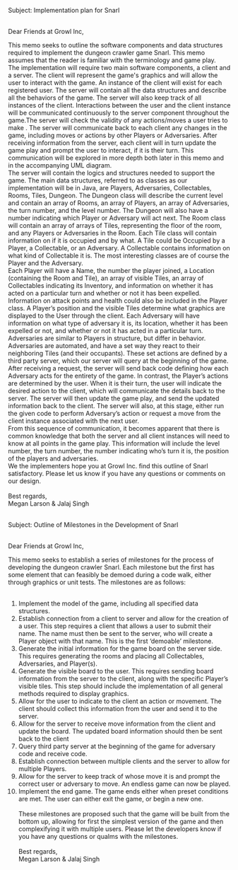 Subject: Implementation plan for Snarl<br><br>

Dear Friends at Growl Inc,<br>

   This memo seeks to outline the software components and data structures required to implement the dungeon crawler game Snarl. This memo assumes that the reader is familiar with the terminology and game play.<br>
   The implementation will require two main software components, a client and a server. The client will represent the game's graphics and will allow the user to interact with the game. An instance of the client will exist for each registered user. The server will contain all the data structures and describe all the behaviors of the game. The server will also keep track of all instances of the client. Interactions between the user and the client instance will be communicated continuously to the server component throughout the game.The server will check the validity of any actions/moves a user tries to make . The server will communicate back to each client any changes in the game, including moves or actions by other Players or Adversaries.  After receiving information from the server, each client will in turn update the game play and prompt the user to interact, if it is their turn. This communication will be explored in more depth both later in this memo and in the accompanying UML diagram. <br>
   The server will contain the logics and structures needed to support the game. The main data structures, referred to as classes as our implementation will be in Java, are Players, Adversaries, Collectables, Rooms, Tiles, Dungeon. The Dungeon class will describe the current level and contain an array of Rooms, an array of Players, an array of Adversaries, the turn number, and the level number. The Dungeon will also have a number indicating which Player or Adversary will act next. The Room class will contain an array of arrays of Tiles, representing the floor of the room, and any Players or Adversaries in the Room. Each Tile class will contain information on if it is occupied and by what. A Tile could be Occupied by a Player, a Collectable, or an Adversary. A Collectable contains information on what kind of Collectable it is. The most interesting classes are of course the Player and the Adversary. <br>
   Each Player will have a Name, the number the player joined, a Location (containing the Room and Tile), an array of visible Tiles, an array of Collectables indicating its Inventory, and information on whether it has acted on a particular turn and whether or not it has been expelled. Information on attack points and health could also be included in the Player class. A Player’s position and the visible Tiles determine what graphics are displayed to the User through the client. Each Adversary will have information on what type of adversary it is, its location, whether it has been expelled or not, and whether or not it has acted in a particular turn. <br>
   Adversaries are similar to Players in structure, but differ in behavior. Adversaries are automated, and have a set way they react to their neighboring Tiles (and their occupants). These set actions are defined by a third party server, which our server will query at the beginning of the game. After receiving a request, the server will send back code defining how each Adversary acts for the entirety of the game. In contrast, the Player’s actions are determined by the user. When it is their turn, the user will indicate the desired action to the client, which will communicate the details back to the server. The server will then update the game play, and send the updated information back to the client. The server will also, at this stage, either run the given code to perform Adversary’s action or request a move from the client instance associated with the next user. <br>
   From this sequence of communication, it becomes apparent that there is common knowledge that both the server and all client instances will need to know at all points in the game play. This information will include the level number, the turn number, the number indicating who’s turn it is, the position of the players and adversaries. <br>
   We the implementers hope you at Growl Inc. find this outline of Snarl satisfactory. Please let us know if you have any questions or comments on our design.<br>
<br>
Best regards,<br>
	Megan Larson & Jalaj Singh<br>
<br>



Subject: Outline of Milestones in the Development of Snarl <br><br>

Dear Friends at Growl Inc,<br>

   This memo seeks to establish a series of milestones for the process of developing the dungeon crawler Snarl. Each milestone but the first has some element that can feasibly be demoed during a code walk, either through graphics or unit tests. The milestones are as follows: <br><br>

1. Implement the model of the game, including all specified data structures.
2. Establish connection from a client to server and allow for the creation of a user. This step requires a client that allows a user to submit their name. The name must then be sent to the server, who will create a Player object with that name. This is the first ‘demoable’ milestone.
3. Generate the initial information for the game board on the server side. This requires generating the rooms and placing all Collectables, Adversaries, and Player(s).
4. Generate the visible board to the user. This requires sending board information from the server to the client, along with the specific Player’s visible tiles. This step should include the implementation of all general methods required to display graphics.
5. Allow for the user to indicate to the client an action or movement. The client should collect this information from the user and send it to the server.
6. Allow for the server to receive move information from the client and update the board. The updated board information should then be sent back to the client
7. Query third party server at the beginning of the game for adversary code and receive code.
8. Establish connection between multiple clients and the server to allow for multiple Players.
9. Allow for the server to keep track of whose move it is and prompt the correct user or adversary to move. An endless game can now be played.
10. Implement the end game. The game ends either when preset conditions are met. The user can either exit the game, or begin a new one.
<br><br>
These milestones are proposed such that the game will be built from the bottom up, allowing for first the simplest version of the game and then complexifying it with multiple users. Please let the developers know if you have any questions or qualms with the milestones.
<br><br>
Best regards,<br>
	Megan Larson & Jalaj Singh
